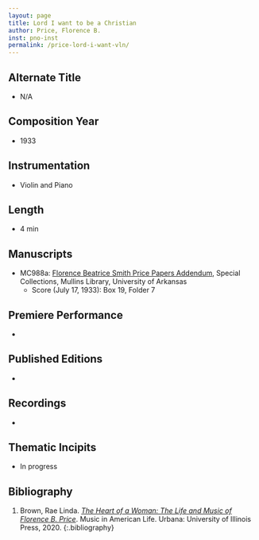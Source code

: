```yaml
---
layout: page
title: Lord I want to be a Christian
author: Price, Florence B.
inst: pno-inst
permalink: /price-lord-i-want-vln/
---
```


## Alternate Title
- N/A

## Composition Year
- 1933

## Instrumentation
- Violin and Piano

## Length
- 4 min

## Manuscripts
- MC988a: <a href="https://uark.as.atlas-sys.com/repositories/2/resources/1522" target="_blank">Florence Beatrice Smith Price Papers Addendum</a>, Special Collections, Mullins Library, University of Arkansas
    * Score (July 17, 1933): Box 19, Folder 7

## Premiere Performance
- 

## Published Editions
- 

## Recordings
- 

## Thematic Incipits
- In progress

## Bibliography
1. Brown, Rae Linda. <a href="https://www.worldcat.org/title/1122800180" target="_blank">*The Heart of a Woman: The Life and Music of Florence B. Price*</a>. Music in American Life. Urbana: University of Illinois Press, 2020.
{:.bibliography}